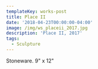 ```yaml
---
templateKey: works-post
title: Place II
date: '2018-04-23T00:00:00-04:00'
image: /img/ws_placeii_2017.jpg
description: 'Place II, 2017'
tags:
  - Sculpture
---
```

Stoneware. 9" x 12"
